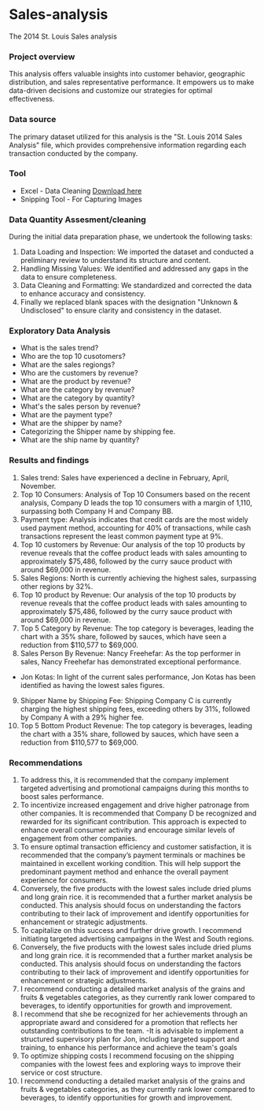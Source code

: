 # Sales-analysis
The 2014 St. Louis Sales analysis

### Project overview

This analysis offers valuable insights into customer behavior, geographic distribution, and sales representative performance. It empowers us to make data-driven decisions and customize our strategies for optimal effectiveness.

### Data source

The primary dataset utilized for this analysis is the "St. Louis 2014 Sales Analysis" file, which provides comprehensive information regarding each transaction conducted by the company.

### Tool

- Excel - Data Cleaning [Download here](https://microsoft.com)
- Snipping Tool - For Capturing Images

### Data Quantity Assesment/cleaning

During the initial data preparation phase, we undertook the following tasks:
1. Data Loading and Inspection: We imported the dataset and conducted a preliminary review to understand its structure and content.
2. Handling Missing Values: We identified and addressed any gaps in the data to ensure completeness.
3. Data Cleaning and Formatting: We standardized and corrected the data to enhance accuracy and consistency.
4. Finally we replaced blank spaces with the designation "Unknown & Undisclosed" to ensure clarity and consistency in the dataset.

### Exploratory Data Analysis

- What is the sales trend?
- Who are the top 10 cusotomers?
- What are the sales regiongs?
- Who are the customers by revenue?
- What are the product by revenue?
- What are the category by revenue?
- What are the category by quantity?
- What's the sales person by revenue?
- What are the payment type?
- What are the shipper by name?
- Categorizing the Shipper name by shipping fee.
- What are the ship name by quantity?

### Results and findings

1. Sales trend: Sales have experienced a decline in February, April, November. 
2. Top 10 Consumers: Analysis of Top 10 Consumers based on the recent analysis, Company D leads the top 10 consumers with a margin of 1,110, surpassing both Company H and Company BB.
3. Payment type: Analysis indicates that credit cards are the most widely used payment method, accounting for 40% of transactions, while cash transactions represent the least common payment type at 9%.
4. Top 10 customers by Revenue: Our analysis of the top 10 products by revenue reveals that the coffee product leads with sales amounting to approximately $75,486, followed by the curry sauce product with around $69,000 in revenue.
5. Sales Regions: North is currently achieving the highest sales, surpassing other regions by 32%.
6. Top 10 product by Revenue: Our analysis of the top 10 products by revenue reveals that the coffee product leads with sales amounting to approximately $75,486, followed by the curry sauce product with around $69,000 in revenue.
7. Top 5 Category by Revenue: The top category is beverages, leading the chart with a 35% share, followed by sauces, which have seen a reduction from $110,577 to $69,000.
8. Sales Person By Revenue: Nancy Freehefar: As the top performer in sales, Nancy Freehefar has demonstrated exceptional performance.
- Jon Kotas: In light of the current sales performance, Jon Kotas has been identified as having the lowest sales figures.
9. Shipper Name by Shipping Fee: Shipping Company C is currently charging the highest shipping fees, exceeding others by 31%, followed by Company A with a 29% higher fee.
10. Top 5 Bottom Product Revenue: The top category is beverages, leading the chart with a 35% share, followed by sauces, which have seen a reduction from $110,577 to $69,000.

### Recommendations

1. To address this, it is recommended that the company implement targeted advertising and promotional campaigns during this months to boost sales performance.
2. To incentivize increased engagement and drive higher patronage from other companies. It is recommended that Company D be recognized and rewarded for its significant contribution. This approach is expected to enhance overall consumer activity and encourage similar levels of engagement from other companies.
3. To ensure optimal transaction efficiency and customer satisfaction, it is recommended that the company’s payment terminals or machines be maintained in excellent working condition. This will help support the predominant payment method and enhance the overall payment experience for consumers.
4. Conversely, the five products with the lowest sales include dried plums and long grain rice. it is recommended that a further market analysis be conducted. This analysis should focus on understanding the factors contributing to their lack of improvement and identify opportunities for enhancement or strategic adjustments.
5. To capitalize on this success and further drive growth. I recommend initiating targeted advertising campaigns in the West and South regions.
6. Conversely, the five products with the lowest sales include dried plums and long grain rice. it is recommended that a further market analysis be conducted. This analysis should focus on understanding the factors contributing to their lack of improvement and identify opportunities for enhancement or strategic adjustments.
7. I recommend conducting a detailed market analysis of the grains and fruits & vegetables categories, as they currently rank lower compared to beverages, to identify opportunities for growth and improvement.
8. I recommend that she be recognized for her achievements through an appropriate award and considered for a promotion that reflects her outstanding contributions to the team.
-It is advisable to implement a structured supervisory plan for Jon, including targeted support and training, to enhance his performance and achieve the team's goals
9. To optimize shipping costs I recommend focusing on the shipping companies with the lowest fees and exploring ways to improve their service or cost structure.
10. I recommend conducting a detailed market analysis of the grains and fruits & vegetables categories, as they currently rank lower compared to beverages, to identify opportunities for growth and improvement.


   







